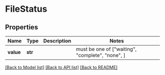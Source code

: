 # FileStatus


## Properties
Name | Type | Description | Notes
------------ | ------------- | ------------- | -------------
**value** | **str** |  |  must be one of ["waiting", "complete", "none", ]

[[Back to Model list]](../README.md#documentation-for-models) [[Back to API list]](../README.md#documentation-for-api-endpoints) [[Back to README]](../README.md)


